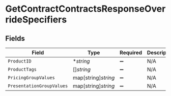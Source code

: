 # GetContractContractsResponseOverrideSpecifiers


## Fields

| Field                     | Type                      | Required                  | Description               |
| ------------------------- | ------------------------- | ------------------------- | ------------------------- |
| `ProductID`               | **string*                 | :heavy_minus_sign:        | N/A                       |
| `ProductTags`             | []*string*                | :heavy_minus_sign:        | N/A                       |
| `PricingGroupValues`      | map[string]*string*       | :heavy_minus_sign:        | N/A                       |
| `PresentationGroupValues` | map[string]*string*       | :heavy_minus_sign:        | N/A                       |
